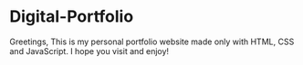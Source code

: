 # Digital-Portfolio
Greetings, This is my personal portfolio website made only with HTML, CSS and JavaScript. I hope you visit and enjoy!
